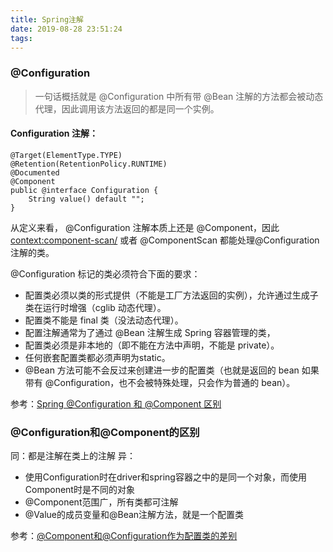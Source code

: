 ```yaml
---
title: Spring注解
date: 2019-08-28 23:51:24
tags:
---
```

### @Configuration

>一句话概括就是 @Configuration 中所有带 @Bean 注解的方法都会被动态代理，因此调用该方法返回的都是同一个实例。

#### Configuration 注解：
```
@Target(ElementType.TYPE)
@Retention(RetentionPolicy.RUNTIME)
@Documented
@Component
public @interface Configuration {
    String value() default "";
}
```
从定义来看， @Configuration 注解本质上还是 @Component，因此 <context:component-scan/> 或者 @ComponentScan 都能处理@Configuration 注解的类。

@Configuration 标记的类必须符合下面的要求：
- 配置类必须以类的形式提供（不能是工厂方法返回的实例），允许通过生成子类在运行时增强（cglib 动态代理）。
- 配置类不能是 final 类（没法动态代理）。
- 配置注解通常为了通过 @Bean 注解生成 Spring 容器管理的类，
- 配置类必须是非本地的（即不能在方法中声明，不能是 private）。
- 任何嵌套配置类都必须声明为static。
- @Bean 方法可能不会反过来创建进一步的配置类（也就是返回的 bean 如果带有 @Configuration，也不会被特殊处理，只会作为普通的 bean）。


参考：[Spring @Configuration 和 @Component 区别](https://blog.csdn.net/isea533/article/details/78072133)

### @Configuration和@Component的区别
同：都是注解在类上的注解
异：
- 使用Configuration时在driver和spring容器之中的是同一个对象，而使用Component时是不同的对象
- @Component范围广，所有类都可注解
- @Value的成员变量和@Bean注解方法，就是一个配置类

参考：[@Component和@Configuration作为配置类的差别](https://blog.csdn.net/long476964/article/details/80626930)